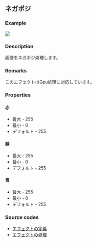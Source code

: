 ## ネガポジ

### Example

![](https://beditor.net/imgs/example/negaposi.jpg)

### Description

画像をネガポジ処理します。

### Remarks

このエフェクトはGpu処理に対応しています。

### Properties

#### 赤

* 最大 - 255
* 最小 - 0
* デフォルト - 255

#### 緑

* 最大 - 255
* 最小 - 0
* デフォルト - 255

#### 青

* 最大 - 255
* 最小 - 0
* デフォルト - 255

### Source codes

* [エフェクトの定義](https://github.com/b-editor/BEditor/blob/main/src/BEditor.Primitive/Effects/PrimitiveImages/Negaposi.cs)
* [エフェクトの処理](https://github.com/b-editor/BEditor/blob/main/src/BEditor.Drawing/PixelOperation/NegaposiOperation.cs)

